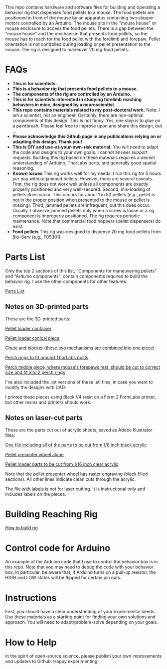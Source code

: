 This repo contains hardware and software files for building and operating a behavior rig that dispenses food pellets to a mouse. 
The food pellets are positioned in front of the mouse by an apparatus containing two stepper motors controlled by an Arduino. 
The mouse sits in the "mouse house" or mouse enclosure to access the food pellets. 
There is a gap between the "mouse house" and the mechanism that presents food pellets, so the mouse has to reach for the food pellet with the forelimb and forepaw.
Pellet orientation is not controlled during loading or pellet presentation to the mouse. 
The rig is designed to maneuver 20 mg food pellets. 

# FAQs

* **This is for scientists.**
* **This is a behavior rig that presents food pellets to a mouse.**
* **The components of the rig are controlled by an Arduino.**
* **This is for scientists interested in studying forelimb reaching behaviors in mice, designed by a neuroscientist.** 
* **This repo contains materials related to my post-doctoral work.** 
Note: I am a scientist, not an engineer. 
Certainly, there are non-optimal components of this design. 
This is not fancy. Yes, one step is to glue on a paintbrush.
Please feel free to improve upon and share this design, but ...
* **Please acknowledge this Github page in any publications relying on or adapting this design. Thank you!**
* **This is DIY and use-at-your-own-risk material.** 
You will need to adapt the code and designs to your own goals.
I cannot answer support requests.
Building this rig based on these materials requires a decent understanding of Arduino, ThorLabs parts, and generally good spatial reasoning.
* **Known Issues**
This rig works well for my needs. I run this rig for 5 hours per day without jammed pellets. 
However, there are several caveats.
First, the rig does not work well unless all components are exactly properly positioned and very well-secured.
Second, mis-loading of pellets does occur. This occurs for about 1 in 50 pellets (e.g., pellet is not in the proper position when presented to the mouse or pellet is missing).
Third, jammed pellets are infrequent, but this does occur. Usually, I observe jammed pellets only when a screw is loose or a rig component is improperly positioned.
The rig requires periodic maintenance.
Note that commercial food hoppers (pellet dispensers) do exist. 
* **Food pellets**
This rig was designed to dispense 20 mg food pellets from Bio-Serv (e.g., F05301).


# Parts List

Only the top 2 sections of this list, "Components for maneuvering pellets" and "Arduino components", contain components required to build the behavior rig.
I use the other components for other features.

[Parts List](./parts_list.csv)

## Notes on 3D-printed parts

These are the 3D-printed parts:

[Pellet loader container](./parts/pellet_loader_container.stl)

[Pellet loader conical piece](./parts/pellet_loader_conical_piece.stl)

[Chute and blocker (these two mechanisms are combined into one piece)](./parts/chute_and_blocker.stl)

[Perch rings to fit around ThorLabs posts](./parts/perch_rings.stl)

[Perch middle piece, where mouse's forepaws rest, should be cut to correct size and fit into 2 perch rings](./parts/perch_connector.stl)

I've also included the .ipt versions of these .stl files, in case you want to modify the designs with CAD.

I printed these pieces using Black V4 resin on a Form 2 FormLabs printer, but other resins and printers should work.

## Notes on laser-cut parts

These are the parts cut out of acrylic sheets, saved as Adobe Illustrator files:

[One file including all of the parts to be cut from 1/8 inch black acrylic](./parts/behaviorBox_with_pellet_presenter.ai)

[Pellet presenter wheel alone](./parts/pellet_presenter_wheel.ai)

[Pellet loader parts to be cut from 1/16 inch clear acrylic](./parts/loader_two_plastic_parts.ai)

Note that the pellet presenter wheel has raster engraving (black filled sections). All other lines indicate clean cuts through the acrylic.

The file [with labels](./parts/behavior_box_parts_with_labels.ai) is not for laser cutting. It is instructional only and includes labels on the pieces.


# Building Reaching Rig

[How to build rig](./BUILDRIG.MD)


# Control code for Arduino

An example of the Arduino code that I use to control the behavior box is in this repo. 
Note that you may need to debug the code with your behavior box.
In particular, be aware that, if Arduino turns on a pull-up resistor, the HIGH and LOW states will be flipped for certain pin outs.


# Instructions

First, you should have a clear understanding of your experimental needs. 
Use these materials as a starting point for finding your own solutions and approach.
You will need to adapt/problem-solve depending on your goals.


# How to Help

In the spirit of open-source science, please publish your own improvements and updates to Github. Happy experimenting!